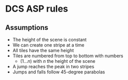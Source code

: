 # DCS ASP rules


## Assumptions

- The height of the scene is constant
- We can create one stripe at a time
- All tiles have the same height
- Tiles are numbered from top to bottom with numbers
    - $(1 \dots n)$ with $n$ the height of the scene
- A jump reaches the peak in two stripes
- Jumps and falls follow 45-degree parabolas
